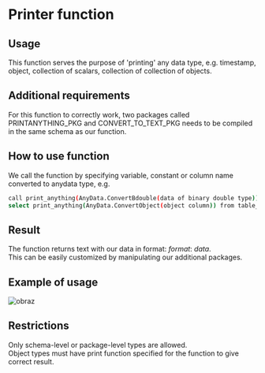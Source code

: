 # Printer function
## Usage
This function serves the purpose of 'printing' any data type, e.g. timestamp, object, collection of scalars, collection of collection of objects.  

## Additional requirements
For this function to correctly work, two packages called PRINTANYTHING_PKG and CONVERT_TO_TEXT_PKG needs to be compiled in the same schema as our function.

## How to use function
We call the function by specifying variable, constant or column name converted to anydata type, e.g.
```bash
call print_anything(AnyData.ConvertBdouble(data of binary double type));
select print_anything(AnyData.ConvertObject(object column)) from table_clause
```

## Result
The function returns text with our data in format: _format_: _data_.  
This can be easily customized by manipulating our additional packages.

## Example of usage
![obraz](https://github.com/PiotrBelniak/Printer-function/assets/169681378/5c5a5590-3087-41e6-aa7d-9120518d0fe6)

## Restrictions
Only schema-level or package-level types are allowed.  
Object types must have print function specified for the function to give correct result.
